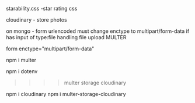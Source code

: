 starability.css -star rating css

cloudinary - store photos

on mongo - form urlencoded
must change enctype to multipart/form-data if has input of type:file
handling file upload
MULTER

form enctype="multipart/form-data"

npm i multer

npm i dotenv

> > > > multer storage cloudinary

npm i cloudinary
npm i multer-storage-cloudinary
